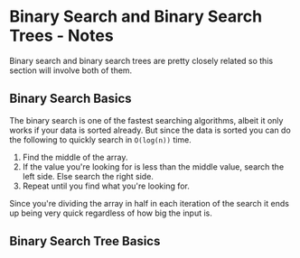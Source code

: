 # Binary Search and Binary Search Trees - Notes

Binary search and binary search trees are pretty closely related so this section will involve both
of them.

## Binary Search Basics

The binary search is one of the fastest searching algorithms, albeit it only works if your data
is sorted already. But since the data is sorted you can do the following to quickly search in
`O(log(n))` time.

1. Find the middle of the array.
2. If the value you're looking for is less than the middle value, search the left side. Else search
the right side.
3. Repeat until you find what you're looking for.

Since you're dividing the array in half in each iteration of the search it ends up being very quick
regardless of how big the input is.

## Binary Search Tree Basics
